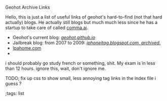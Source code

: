 Geohot Archive Links

Hello, this is just a list of useful links of geohot's hard-to-find (not
that hard actually) blogs. He actually still blogs but much much less
since he has a startup to take care of called [comma.ai](http://comma.ai).

- Geohot's current blog: [*geohot.github.io*](https://geohot.github.io)
- Jailbreak blog: from 2007 to 2009:
[*iphonejtag.blogspot.com, archived.*](https://web.archive.org/web/20090716104350/http://iphonejtag.blogspot.com/)
- [lpahome.com](https://web.archive.org/web/20080208175647/http://lpahome.com/)
- 


i should probably go study french or something, shit. My exam is in less
than 12 hours. ignore this, wait, don't ignore me.

TODO; fix up css to
show small, less annoying tag links in the index file i guess ?


;tags: list
